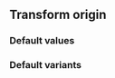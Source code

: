 ## Transform origin


<!-- <values.transformOrigin> -->
### Default values

<!-- </values.transformOrigin> -->

<!-- <variants.transformOrigin> -->
### Default variants

<!-- </variants.transformOrigin> -->